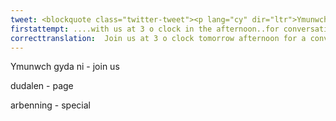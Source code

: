 ```yaml
---
tweet: <blockquote class="twitter-tweet"><p lang="cy" dir="ltr">Ymunwch gyda ni am 3 o&#39;r gloch prynhawn fory am sgwrs a set arbennig gyda Mared yn ein Gig CARTREF Gwaelod nesaf draw ar dudalen Facebook Gigs Cantre&#39;r Gwaelod ⭐️ <a href="https://t.co/jYvTrzct0j">pic.twitter.com/jYvTrzct0j</a></p>&mdash; gigscantrergwaelod (@gigsgcg) <a href="https://twitter.com/gigsgcg/status/1271781600481722370?ref_src=twsrc%5Etfw">June 13, 2020</a></blockquote> <script async src="https://platform.twitter.com/widgets.js" charset="utf-8"></script>
firstattempt: ....with us at 3 o clock in the afternoon..for conversation and a set...with Mared in our next Gwaelod Home Gig ... through our ....Facebook Gigs Cantre'r Gwaelod
correcttranslation:  Join us at 3 o clock tomorrow afternoon for a conversation and special set with Mared in our next Gwaelod Home Gig through our Facebook Gigs Cantre'r Gwaelod page
---
```

Ymunwch gyda ni - join us

dudalen - page

arbenning - special



